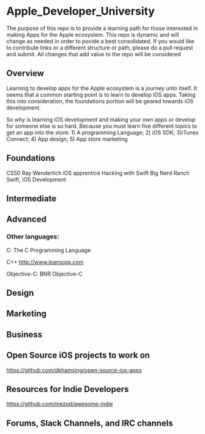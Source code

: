 # Apple_Developer_University
The purpose of this repo is to provide a learning path for those interested in making Apps for the Apple ecosystem. This repo is dynamic and will change as needed in order to povide a best consolidated. If you would like to contribute links or a different structure or path, please do a pull request and submit. All changes that add value to the repo will be considered

## Overview
Learning to develop apps for the Apple ecosystem is a journey unto itself. It seems that a common starting point is to learn to develop iOS apps. Taking this into consideration, the foundations portion will be geared towards iOS development.

So why is learning iOS development and making your own apps or develop for someone else is so hard. Because you must learn five different topics to get an app into the store: 1) A programming Language; 2) iOS SDK; 3)iTunes Connect; 4) App design; 5) App store marketing
## Foundations
CS50
Ray Wenderlich iOS apprentice
Hacking with Swift
Big Nerd Ranch Swift, iOS Development

## Intermediate
## Advanced
### Other languages: 
C: The C Programming Language

C++
http://www.learncpp.com

Objective-C: BNR Objective-C

## Design
## Marketing
## Business

## Open Source iOS projects to work on
https://github.com/dkhamsing/open-source-ios-apps

## Resources for Indie Developers
https://github.com/mezod/awesome-indie

## Forums, Slack Channels, and IRC channels

